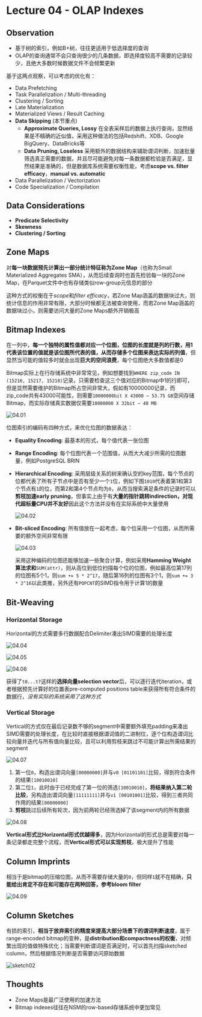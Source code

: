 # Lecture 04 - OLAP Indexes

## Observation

- 基于树的索引，例如B+树，往往更适用于低选择度的查询
- OLAP的查询通常不会只查询很少的几条数据，即选择度较高不需要的记录较少，且绝大多数时候数据文件不会频繁更新

基于这两点观察，可以考虑的优化有：

- Data Prefetching
- Task Parallelization / Multi-threading
- Clustering / Sorting
- Late Materialization
- Materialized Views / Result Caching
- **Data Skipping** (本节重点)
  - **Approximate Queries, Lossy**
  在全表采样后的数据上执行查询，显然结果是不精确的近似值，采用这种做法的包括Redshift、XDB、Google BigQuery、DataBricks等
  - **Data Pruning, Loseless**
  采用额外的数据结构来辅助谓词判断，加速批量筛选真正需要的数据，并且尽可能避免对每一条数据都检验是否满足，显然结果是准确的，但是数据库系统需要权衡性能，考虑**scope vs. filter efficacy**，**manual vs. automatic**
- Data Parallelization / Vectorization
- Code Specialization / Compilation

## Data Considerations

- **Predicate Selectivity**
- **Skewness**
- **Clustering / Sorting**

## Zone Maps

对**每一块数据预先计算出一部分统计特征称为Zone Map**（也称为Small Materialized Aggregates SMA），从而后续查询时也首先检验每一块的Zone Map，在Parquet文件中也有存储类似row-group元信息的部分

这种方式的权衡在于*scope*和*filter efficacy*，若Zone Map涵盖的数据块过大，则统计信息的作用非常有限，大部分时候都无法被查询使用，而若Zone Map涵盖的数据块过小，则需要访问大量的Zone Maps额外开销极高

## Bitmap Indexes

在一列中，**每一个独特的属性值都对应一个位图，位图的长度就是列的行数，用1代表该位置的值就是该位图所代表的值，从而存储多个位图来表达实际的列值**，但显然当可能的值较多时就会出现**巨大的空间浪费**，每个位图绝大多数值都是0

Bitmap实际上在行存储系统中非常常见，例如想要找到`WHERE zip_code IN (15216, 15217, 15218)`记录，只需要检查这三个值对应的Bitmap中1的行即可，但是显然需要维护的Bitmap所占空间非常大，假如有10000000记录，而zip_code共有43000可能性，则需要`10000000bit X 43000 ~ 53.75 GB`空间存储Bitmap，而实际存储真实数据仅需要`10000000 X 32bit ~ 40 MB`

![04.01](images/04.01.png)

位图索引的编码有四种方式，来优化位图的数据表达：

- **Equality Encoding**: 最基本的形式，每个值代表一张位图
- **Range Encoding**: 每个位图代表一个范围值，从而大大减少所需的位图数量，例如PostgreSQL BRIN
- **Hierarchical Encoding**: 采用层级关系的树来确认空的key范围，每个节点的位都代表了所有子节点中是否有至少一个`1`位，例如下图`1010`代表着第1和第3个节点有`1`的位，而第2和第4个节点均为`0`，从而当搜索满足条件的记录时可以**剪枝加速early pruning**，但事实上由于有**大量的指针跳转indirection，对现代超标量CPU并不友好**因此这个方法并没有在实际系统中大量使用
  
  ![04.02](images/04.02.png)

- **Bit-sliced Encoding**: 所有值放在一起考虑，每个位采用一个位图，从而所需要的额外空间非常有限

  ![04.03](images/04.03.png)

  采用这种编码的位图还能够加速一些聚合计算，例如采用**Hamming Weight算法求和**`SUM(attr)`，则从高位到低位扫描每个位的位图，例如最高位第17列的位图有5个1，则`sum += 5 * 2^17`，随后第16列的位图有3个1，则`sum += 3 * 2^16`以此类推，另外还有`POPCNT`的SIMD指令用于计算1的数量

## Bit-Weaving

### Horizontal Storage

Horizontal的方式需要多行数据配合Delimiter凑出SIMD需要的处理长度

![04.04](images/04.04.png)

![04.05](images/04.05.png)

![04.06](images/04.06.png)

获得了`t0...t7`这样的**选择向量selection vector**后，可以逐行迭代iteration，或者根据预先计算好的位置表pre-computed positions table来获得所有符合条件的数据行，*没有实际的系统采用了这种方式*

### Vertical Storage

Vertical的方式仅在最后记录数不够的segment中需要额外填充padding来凑出SIMD需要的处理长度，在比较时直接根据谓词值的二进制位，逐个位构造谓词比较向量并迭代与所有值向量比较，且可以利用剪枝来跳过不可能计算出所需结果的segment

![04.07](images/04.07.png)

1. 第一位`0`，构造出谓词向量`[00000000]`并与`v0 [01101101]`比较，得到符合条件的结果`[10010010]`
2. 第二位`1`，此时由于已经完成了第一位的筛选`[10010010]`，**将结果纳入第二轮比较**，另构造出谓词向量`[11111111]`并与`v1 [00101001]`比较，得到三者共同作用的结果`[00000000]`
3. **剪枝**跳过后续所有轮次，因为前两轮已经筛选掉了该segment内的所有数据

![04.08](images/04.08.png)

**Vertical形式比Horizontal形式优越得多**，因为Horizontal的形式总是需要对每一条记录都走完整个流程，而**Vertical形式可以实现剪枝**，极大提升了性能

## Column Imprints

相当于是bitmap的压缩位图，从而不需要存储大量的`0`，但同样`1`就不在精确，**只能给出肯定不存在和可能存在两种回答，参考bloom filter**

![04.09](images/04.09.png)

## Column Sketches

有损的索引，**相当于放弃索引的精度来提高大部分场景下的谓词判断速度**，属于range-encoded bitmap的变种，是**distribution和compactness的权衡**，对频繁出现的值做特殊优化；当需要判断谓词是否满足时，可以首先扫描sketched column，然后根据情况判断是否需要访问原始数据

![sketch02](images/sketch02.png)

## Thoughts

- Zone Maps是最广泛使用的加速方法
- Bitmap indexes往往在NSM的row-based存储系统中更加常见
